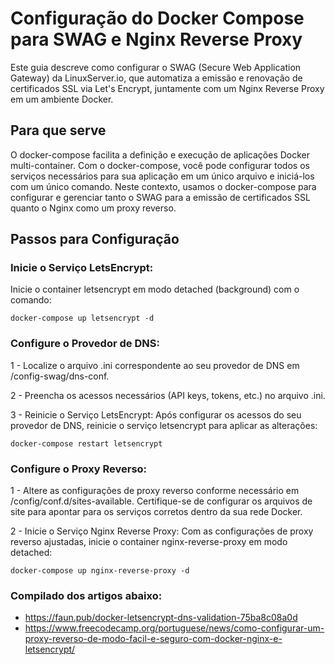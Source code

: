 # Configuração do Docker Compose para SWAG e Nginx Reverse Proxy

Este guia descreve como configurar o SWAG (Secure Web Application Gateway) da LinuxServer.io, que automatiza a emissão e renovação de certificados SSL via Let's Encrypt, juntamente com um Nginx Reverse Proxy em um ambiente Docker.

## Para que serve

O docker-compose facilita a definição e execução de aplicações Docker multi-container. Com o docker-compose, você pode configurar todos os serviços necessários para sua aplicação em um único arquivo e iniciá-los com um único comando. Neste contexto, usamos o docker-compose para configurar e gerenciar tanto o SWAG para a emissão de certificados SSL quanto o Nginx como um proxy reverso.

## Passos para Configuração

### Inicie o Serviço LetsEncrypt:

Inicie o container letsencrypt em modo detached (background) com o comando:

    docker-compose up letsencrypt -d

### Configure o Provedor de DNS:

1 - Localize o arquivo .ini correspondente ao seu provedor de DNS em /config-swag/dns-conf.

2 - Preencha os acessos necessários (API keys, tokens, etc.) no arquivo .ini.

3 - Reinicie o Serviço LetsEncrypt: Após configurar os acessos do seu provedor de DNS, reinicie o serviço letsencrypt para aplicar as alterações:

    docker-compose restart letsencrypt

### Configure o Proxy Reverso:

1 - Altere as configurações de proxy reverso conforme necessário em /config/conf.d/sites-available. Certifique-se de configurar os arquivos de site para apontar para os serviços corretos dentro da sua rede Docker.

2 - Inicie o Serviço Nginx Reverse Proxy: Com as configurações de proxy reverso ajustadas, inicie o container nginx-reverse-proxy em modo detached:

    docker-compose up nginx-reverse-proxy -d

### Compilado dos artigos abaixo:

- https://faun.pub/docker-letsencrypt-dns-validation-75ba8c08a0d
- https://www.freecodecamp.org/portuguese/news/como-configurar-um-proxy-reverso-de-modo-facil-e-seguro-com-docker-nginx-e-letsencrypt/
